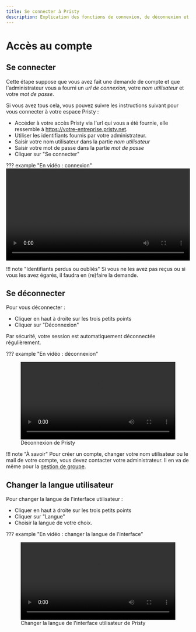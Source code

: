 ```yaml
---
title: Se connecter à Pristy
description: Explication des fonctions de connexion, de déconnexion et du changement de langue de l'interface.
---
```


# Accès au compte

## Se connecter

Cette étape suppose que vous avez fait une demande de compte et que l'administrateur vous a fourni un *url de connexion*, votre *nom utilisateur* et votre *mot de passe*.

Si vous avez tous cela, vous pouvez suivre les instructions suivant pour vous connecter à votre espace Pristy :

- Accéder à votre accès Pristy via l'url qui vous a été fournie, elle ressemble à https://votre-entreprise.pristy.net.
- Utiliser les identifiants fournis par votre administrateur.
- Saisir votre nom utilisateur dans la partie *nom utilisateur*
- Saisir votre mot de passe dans la partie *mot de passe*
- Cliquer sur "Se connecter"

??? example "En vidéo : connexion"
      <video width="100%" controls>
      <source src="https://jeci.pristy.net/alfresco/api/-default-/public/alfresco/versions/1/shared-links/UsjlKfyURxGZuNY3ytG27Q/content?attachment=false" type="video/webm">
      Votre navigateur ne supporte pas le tag vidéo.
      </video>

!!! note "Identifiants perdus ou oubliés"
      Si vous ne les avez pas reçus ou si vous les avez égarés, il faudra en (re)faire la demande.

## Se déconnecter

Pour vous déconnecter :

- Cliquer en haut à droite sur les trois petits points
- Cliquer sur "Déconnexion"

Par sécurité, votre session est automatiquement déconnectée régulièrement.

??? example "En vidéo : déconnexion"
      <figure> <video width="100%" controls>
      <source src="https://jeci.pristy.net/alfresco/api/-default-/public/alfresco/versions/1/shared-links/49-qwcrhTiOdPbO7QLkc0A/content?attachment=false" type="video/webm">
      Votre navigateur ne supporte pas le tag vidéo.
      </video>
      <figcaption> Déconnexion de Pristy</figcaption>
      </figure>

!!! note "À savoir"
      Pour créer un compte, changer votre nom utilisateur ou le mail de votre compte, vous devez contacter votre administrateur.
      Il en va de même pour la [gestion de groupe](../partager/#groupe).

## Changer la langue utilisateur

Pour changer la langue de l'interface utilisateur :

- Cliquer en haut à droite sur les trois petits points
- Cliquer sur "Langue"
- Choisir la langue de votre choix.

??? example "En vidéo : changer la langue de l'interface"
      <figure> <video width="100%" controls>
      <source src="https://jeci.pristy.net/alfresco/api/-default-/public/alfresco/versions/1/shared-links/ZRj_LZNfQpWRtxxSzEPTKw/content?attachment=false" type="video/webm">
      Votre navigateur ne supporte pas le tag vidéo.
      </video>
      <figcaption> Changer la langue de l'interface utilisateur de Pristy</figcaption>
      </figure>
